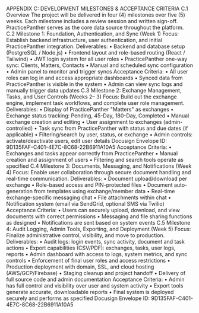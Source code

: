 APPENDIX C: DEVELOPMENT MILESTONES &
ACCEPTANCE CRITERIA
C.1 Overview
The project will be delivered in four (4) milestones over five (5) weeks. Each milestone includes a review
session and written sign-off. PracticePanther serves as the core data source throughout the platform.
C.2 Milestone 1: Foundation, Authentication, and Sync (Week 1)
Focus: Establish backend infrastructure, user authentication, and initial PracticePanther integration.
Deliverables:
• Backend and database setup (PostgreSQL / Node.js)
• Frontend layout and role-based routing (React / Tailwind)
• JWT login system for all user roles
• PracticePanther one-way sync: Clients, Matters, Contacts
• Manual and scheduled sync configuration
• Admin panel to monitor and trigger syncs
Acceptance Criteria:
• All user roles can log in and access appropriate dashboards
• Synced data from PracticePanther is visible in the system
• Admin can view sync logs and manually trigger data updates
C.3 Milestone 2: Exchange Management, Tasks, and User Controls (Weeks 2–
3)
Focus: Build out the exchange engine, implement task workflows, and complete user role management.
Deliverables:
• Display of PracticePanther "Matters" as exchanges
• Exchange status tracking: Pending, 45-Day, 180-Day, Completed
• Manual exchange creation and editing
• User assignment to exchanges (admin-controlled)
• Task sync from PracticePanther with status and due dates (if applicable)
• Filtering/search by user, status, or exchange
• Admin controls: activate/deactivate users, edit user details
Docusign Envelope ID: 9D135FAF-C401-4E7C-8C68-22B6911A10A5
Acceptance Criteria:
• Exchanges and tasks appear correctly from PracticePanther
• Manual creation and assignment of users
• Filtering and search tools operate as specified
C.4 Milestone 3: Documents, Messaging, and Notifications (Week 4)
Focus: Enable user collaboration through secure document handling and real-time communication.
Deliverables:
• Document upload/download per exchange
• Role-based access and PIN-protected files
• Document auto-generation from templates using exchange/member data
• Real-time exchange-specific messaging chat
• File attachments within chat
• Notification system (email via SendGrid, optional SMS via Twilio)
Acceptance Criteria:
• Users can securely upload, download, and view documents with correct permissions
• Messaging and file sharing functions as designed
• Notifications are sent based on system events
C.5 Milestone 4: Audit Logging, Admin Tools, Exporting, and Deployment
(Week 5)
Focus: Finalize administrative control, visibility, and move to production.
Deliverables:
• Audit logs: login events, sync activity, document and task actions
• Export capabilities (CSV/PDF): exchanges, tasks, user logs, reports
• Admin dashboard with access to logs, system metrics, and sync controls
• Enforcement of final user roles and access restrictions
• Production deployment with domain, SSL, and cloud hosting (AWS/GCP/Firebase)
• Staging cleanup and project handoff
• Delivery of full source code and admin documentation
Acceptance Criteria:
• Admin has full control and visibility over user and system activity
• Export tools generate accurate, downloadable reports
• Final system is deployed securely and performs as specified
Docusign Envelope ID: 9D135FAF-C401-4E7C-8C68-22B6911A10A5